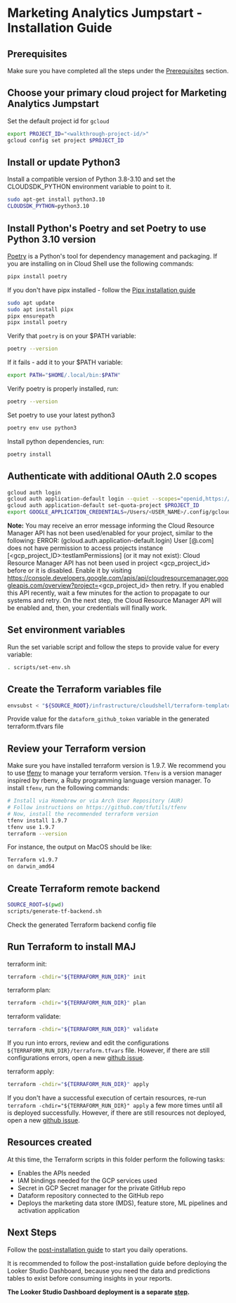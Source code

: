 # Marketing Analytics Jumpstart - Installation Guide

## Prerequisites
Make sure you have completed all the steps under the [Prerequisites](https://github.com/GoogleCloudPlatform/marketing-analytics-jumpstart/tree/main/infrastructure#prerequisites) section.

## Choose your primary cloud project for Marketing Analytics Jumpstart
<walkthrough-project-setup></walkthrough-project-setup>

Set the default project id for `gcloud`
```sh
export PROJECT_ID="<walkthrough-project-id/>"
gcloud config set project $PROJECT_ID
```

## Install or update Python3
Install a compatible version of Python 3.8-3.10 and set the CLOUDSDK_PYTHON environment variable to point to it.
```sh
sudo apt-get install python3.10
CLOUDSDK_PYTHON=python3.10
```

## Install Python's Poetry and set Poetry to use Python 3.10 version
[Poetry](https://python-poetry.org/docs/) is a Python's tool for dependency management and packaging.
If you are installing on in Cloud Shell use the following commands:
```sh
pipx install poetry
```
If you don't have pipx installed - follow the [Pipx installation guide](https://pipx.pypa.io/stable/installation/)
```sh
sudo apt update
sudo apt install pipx
pipx ensurepath
pipx install poetry
```
Verify that `poetry` is on your $PATH variable:
```sh
poetry --version
```
If it fails - add it to your $PATH variable:
```sh
export PATH="$HOME/.local/bin:$PATH" 
```
Verify poetry is properly installed, run:
```sh
poetry --version
```
Set poetry to use your latest python3
```sh
poetry env use python3
```
Install python dependencies, run:
```sh
poetry install
```

## Authenticate with additional OAuth 2.0 scopes
```sh
gcloud auth login
gcloud auth application-default login --quiet --scopes="openid,https://www.googleapis.com/auth/userinfo.email,https://www.googleapis.com/auth/cloud-platform,https://www.googleapis.com/auth/sqlservice.login,https://www.googleapis.com/auth/analytics,https://www.googleapis.com/auth/analytics.edit,https://www.googleapis.com/auth/analytics.provision,https://www.googleapis.com/auth/analytics.readonly,https://www.googleapis.com/auth/accounts.reauth"
gcloud auth application-default set-quota-project $PROJECT_ID
export GOOGLE_APPLICATION_CREDENTIALS=/Users/<USER_NAME>/.config/gcloud/application_default_credentials.json
```
**Note:** You may receive an error message informing the Cloud Resource Manager API has not been used/enabled for your project, similar to the following: 
ERROR: (gcloud.auth.application-default.login) User [<ldap>@<company>.com] does not have permission to access projects instance [<gcp_project_ID>:testIamPermissions] (or it may not exist): Cloud Resource Manager API has not been used in project <gcp_project_id> before or it is disabled. Enable it by visiting https://console.developers.google.com/apis/api/cloudresourcemanager.googleapis.com/overview?project=<gcp_project_id> then retry. If you enabled this API recently, wait a few minutes for the action to propagate to our systems and retry.
On the next step, the Cloud Resource Manager API will be enabled and, then, your credentials will finally work.

## Set environment variables
Run the set variable script and follow the steps to provide value for every variable:
```sh
. scripts/set-env.sh
```

## Create the Terraform variables file
```sh
envsubst < "${SOURCE_ROOT}/infrastructure/cloudshell/terraform-template.tfvars" > "${TERRAFORM_RUN_DIR}/terraform.tfvars"
```
Provide value for the `dataform_github_token` variable in the generated 
<walkthrough-editor-open-file filePath="infrastructure/terraform/terraform.tfvars">terraform.tfvars file</walkthrough-editor-open-file>


## Review your Terraform version
Make sure you have installed terraform version is 1.9.7. We recommend you to use [tfenv](https://github.com/tfutils/tfenv) to manage your terraform version.
`Tfenv` is a version manager inspired by rbenv, a Ruby programming language version manager.
To install `tfenv`, run the following commands:
```sh
# Install via Homebrew or via Arch User Repository (AUR)
# Follow instructions on https://github.com/tfutils/tfenv
# Now, install the recommended terraform version 
tfenv install 1.9.7
tfenv use 1.9.7
terraform --version
```
For instance, the output on MacOS should be like:
```sh
Terraform v1.9.7
on darwin_amd64
```

## Create Terraform remote backend
```sh
SOURCE_ROOT=$(pwd)
scripts/generate-tf-backend.sh
```
<walkthrough-editor-open-file filePath="infrastructure/terraform/backend.tf">Check the generated Terraform backend config file</walkthrough-editor-open-file>

## Run Terraform to install MAJ
terraform init:
```sh
terraform -chdir="${TERRAFORM_RUN_DIR}" init
```

terraform plan:
```sh
terraform -chdir="${TERRAFORM_RUN_DIR}" plan
```

terraform validate:
```sh
terraform -chdir="${TERRAFORM_RUN_DIR}" validate
```
If you run into errors, review and edit the configurations `${TERRAFORM_RUN_DIR}/terraform.tfvars` file. However, if there are still configurations errors, open a new [github issue](https://github.com/GoogleCloudPlatform/marketing-analytics-jumpstart/issues/).

terraform apply:
```sh
terraform -chdir="${TERRAFORM_RUN_DIR}" apply
```
If you don't have a successful execution of certain resources, re-run `terraform -chdir="${TERRAFORM_RUN_DIR}" apply` a few more times until all is deployed successfully. However, if there are still resources not deployed, open a new [github issue](https://github.com/GoogleCloudPlatform/marketing-analytics-jumpstart/issues/).

## Resources created

At this time, the Terraform scripts in this folder perform the following tasks:

- Enables the APIs needed
- IAM bindings needed for the GCP services used
- Secret in GCP Secret manager for the private GitHub repo
- Dataform repository connected to the GitHub repo
- Deploys the marketing data store (MDS), feature store, ML pipelines and activation application

## Next Steps

Follow the [post-installation guide](./POST-INSTALLATION.md) to start you daily operations.

It is recommended to follow the post-installation guide before deploying the Looker Studio Dashboard, because you need the data and predictions tables to exist before consuming insights in your reports.

**The Looker Studio Dashboard deployment is a separate [step](https://github.com/GoogleCloudPlatform/marketing-analytics-jumpstart/blob/main/python/lookerstudio/README.md).**
